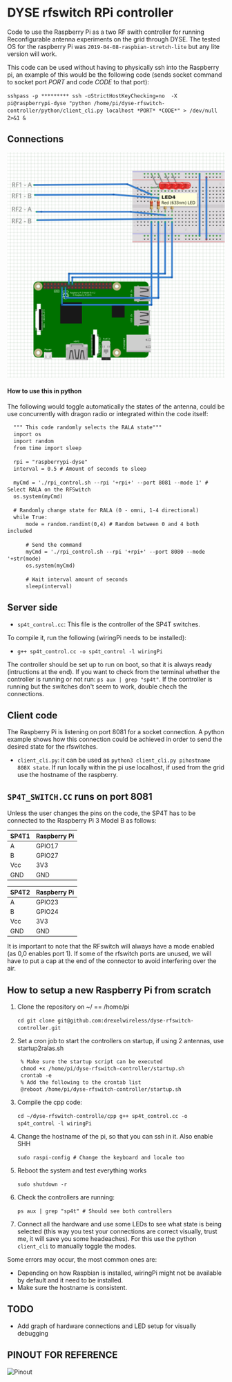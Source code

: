 # DYSE rfswitch RPi controller 
Code to use the Raspberry Pi as a two RF swith controller for running Reconfigurable antenna experiments on the grid through DYSE. The tested OS for the raspberry Pi was `2019-04-08-raspbian-stretch-lite` but any lite version will work.

This code can be used without having to physically ssh into the Raspberry pi, an example of this would be the following code (sends socket command to socket port *PORT* and code *CODE* to that port):

`sshpass -p ********* ssh -oStrictHostKeyChecking=no  -X pi@raspberrypi-dyse "python /home/pi/dyse-rfswitch-controller/python/client_cli.py localhost *PORT* *CODE*" > /dev/null 2>&1 &`

## Connections

![](connections.png)

#### How to use this in python

The following would toggle automatically the states of the antenna, could be use concurrently with dragon radio or integrated within the code itself:

      """ This code randomly selects the RALA state"""
      import os
      import random
      from time import sleep

      rpi = "raspberrypi-dyse"
      interval = 0.5 # Amount of seconds to sleep

      myCmd = './rpi_control.sh --rpi '+rpi+' --port 8081 --mode 1' # Select RALA on the RFSwitch
      os.system(myCmd)

      # Randomly change state for RALA (0 - omni, 1-4 directional)
      while True:
          mode = random.randint(0,4) # Random between 0 and 4 both included

          # Send the command
          myCmd = './rpi_control.sh --rpi '+rpi+' --port 8080 --mode '+str(mode)
          os.system(myCmd)

          # Wait interval amount of seconds
          sleep(interval)

      
## Server side

* `sp4t_control.cc`: This file is the controller of the SP4T switches.

To compile it, run the following (wiringPi needs to be installed):

* `g++ sp4t_control.cc -o sp4t_control -l wiringPi`

The controller should be set up to run on boot, so that it is always ready (intructions at the end). If you want to check from the terminal whether the controller is running or not run: `ps aux | grep "sp4t"`. If the controller is running but the switches don't seem to work, double chech the connections.

## Client code

The Raspberry Pi is listening on port 8081 for a socket connection. A python example shows how this connection could be achieved in order to send the desired state for the rfswitches.

* `client_cli.py`: it can be used as `python3 client_cli.py pihostname 808X state`. If run locally within the pi use localhost, if used from the grid use the hostname of the raspberry.


## `SP4T_SWITCH.CC` runs on port 8081

Unless the user changes the pins on the code, the SP4T has to be connected to the Raspberry Pi 3 Model B as follows:

SP4T1 | Raspberry Pi
------ | ------
A      | GPIO17
B      | GPIO27
Vcc    | 3V3
GND    | GND

SP4T2 | Raspberry Pi
------ | ------
A      | GPIO23
B      | GPIO24
Vcc    | 3V3
GND    | GND


It is important to note that the RFswitch will always have a mode enabled (as 0,0 enables port 1). If some of the rfswitch ports are unused, we will have to put a cap at the end of the connector to avoid interfering over the air.

## How to setup a new Raspberry Pi from scratch

1. Clone the repository on ~/ == /home/pi

      `cd
      git clone git@github.com:drexelwireless/dyse-rfswitch-controller.git`

2. Set a cron job to start the controllers on startup, if using 2 antennas, use startup2ralas.sh

        % Make sure the startup script can be executed
        chmod +x /home/pi/dyse-rfswitch-controller/startup.sh
        crontab -e
        % Add the following to the crontab list
        @reboot /home/pi/dyse-rfswitch-controller/startup.sh

3. Compile the cpp code:

      `cd ~/dyse-rfswitch-controlle/cpp
      g++ sp4t_control.cc -o sp4t_control -l wiringPi`

4. Change the hostname of the pi, so that you can ssh in it. Also enable SHH

      `sudo raspi-config # Change the keyboard and locale too`

5. Reboot the system and test everything works

      `sudo shutdown -r`

6. Check the controllers are running:

      `ps aux | grep "sp4t" # Should see both controllers`

7. Connect all the hardware and use some LEDs to see what state is being selected (this way you test your connections are correct visually, trust me, it will save you some headeaches). For this use the python `client_cli` to manually toggle the modes.

Some errors may occur, the most common ones are:

* Depending on how Raspbian is installed, wiringPi might not be available by default and it need to be installed.
* Make sure the hostname is consistent.

## TODO

* Add graph of hardware connections and LED setup for visually debugging

## PINOUT FOR REFERENCE

![Pinout](http://wiki.sunfounder.cc/images/9/95/Pi3_gpio.png)
